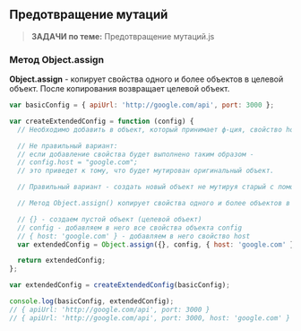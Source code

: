 ## Предотвращение мутаций

> **ЗАДАЧИ по теме:** Предотвращение мутаций.js

### Метод Object.assign

**Object.assign** - копирует свойства одного и более объектов в целевой объект. После копирования возвращает целевой объект.

```js
var basicConfig = { apiUrl: 'http://google.com/api', port: 3000 };

var createExtendedConfig = function (config) {
  // Необходимо добавить в объект, который принимает ф-ция, свойство host.

  // Не правильный вариант:
  // если добавление свойства будет выполнено таким образом -
  // config.host = "google.com";
  // это приведет к тому, что будет мутирован оригинальный объект.

  // Правильный вариант - создать новый объект не мутируя старый с помощью Object.assign.

  // Метод Object.assign() копирует свойства одного и более объектов в целевой объект. После копирования возвращает целевой объект.

  // {} - создаем пустой объект (целевой объект)
  // config - добавляем в него все свойства объекта config
  // { host: 'google.com' } - добавляем в него свойство host
  var extendedConfig = Object.assign({}, config, { host: 'google.com' });

  return extendedConfig;
};

var extendedConfig = createExtendedConfig(basicConfig);

console.log(basicConfig, extendedConfig);
// { apiUrl: 'http://google.com/api', port: 3000 }
// { apiUrl: 'http://google.com/api', port: 3000, host: 'google.com' }
```